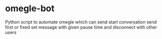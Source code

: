 # omegle-bot
Python script to automate omegle which can send start conversation send first or fixed set message with given pause time and disconnect with other users

